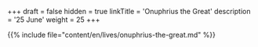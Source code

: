 +++
draft = false
hidden = true
linkTitle = 'Onuphrius the Great'
description = '25 June'
weight = 25
+++

{{% include file="content/en/lives/onuphrius-the-great.md" %}}
